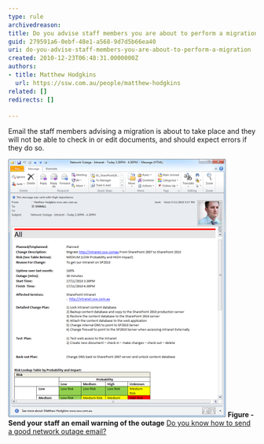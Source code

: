 ```yaml
---
type: rule
archivedreason: 
title: Do you advise staff members you are about to perform a migration
guid: 279591a6-0ebf-48e1-a568-9d7d5b66ea40
uri: do-you-advise-staff-members-you-are-about-to-perform-a-migration
created: 2010-12-23T06:48:31.0000000Z
authors:
- title: Matthew Hodgkins
  url: https://ssw.com.au/people/matthew-hodgkins
related: []
redirects: []

---
```


Email the staff members advising a migration is about to take place and they will not be able to check in or edit documents, and should expect errors if they do so.

![](OutageEmail.png)
**Figure - Send your staff an email warning of the outage** [Do you know how to send a good network outage email?](/rules-to-better-internet-and-networks/)

<!--endintro-->
